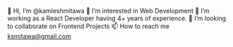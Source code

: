 

👋 Hi, I’m @kamleshmitawa
👀 I’m interested in Web Development
🌱 I’m working as a React Developer having 4+ years of experience.
💞️ I’m looking to collaborate on Frontend Projects
📫 How to reach me ksmitawa@gmail.com
